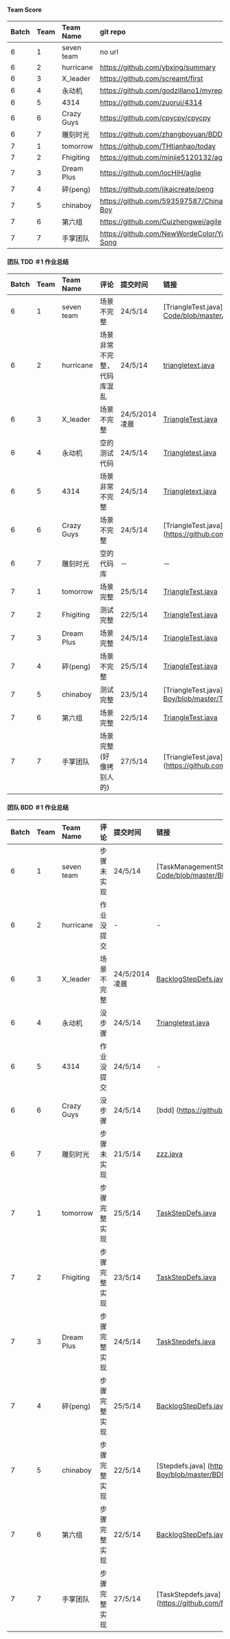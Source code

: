 
#### Team Score

| Batch        | Team           | Team Name  | git repo |
| :------------ |:-------------| :-----| :------|
| 6	| 1	| seven team | no url |
| 6	| 2	| hurricane | https://github.com/ybxing/summary |
| 6	| 3	| X_leader | https://github.com/screamt/first |
| 6	| 4	| 永动机 | https://github.com/godzillano1/myrepo |
| 6	| 5	| 4314 | https://github.com/zuorui/4314 |
| 6	| 6	| Crazy Guys | https://github.com/cpycpy/cpycpy |
| 6	| 7	| 雕刻时光 | https://github.com/zhangboyuan/BDD |
| 7	| 1	| tomorrow | https://github.com/THtianhao/today |
| 7	| 2	| Fhigiting | https://github.com/minjie5120132/agile | 
| 7	| 3	| Dream Plus | https://github.com/locHiH/aglie |
| 7	| 4	| 砰(peng) | https://github.com/jikaicreate/peng |
| 7	| 5	| chinaboy | https://github.com/593597587/China-Boy |
| 7	| 6	| 第六组 | https://github.com/Cuizhengwei/agile |
| 7	| 7	| 手掌团队 | https://github.com/NewWordeColor/Ya-Song |


#### 团队 TDD ＃1 作业总结
| Batch        | Team           | Team Name  | 评论 | 提交时间 | 链接 |
| :------------ |:-------------| :-----| :------| :------| :------|
| 6	| 1	| seven team | 场景不完整 | 24/5/14| [TriangleTest.java] (https://github.com/sevenTeam/seven-Team-Code/blob/master/TriangleTest/test/example/TriangleTest.java) |
| 6	| 2	| hurricane | 场景非常不完整，代码库混乱 | 24/5/14 | [triangletext.java](https://github.com/ybxing/summary/blob/master/Triangletext/textfinish/example/triangletext.java) |
| 6	| 3	| X_leader | 场景不完整 | 24/5/2014 凌晨 | [TriangleTest.java](https://github.com/screamt/first/blob/master/TriangleTest/test/example/TriangleTest.java) |
| 6	| 4	| 永动机 | 空的测试代码 | 24/5/14 | [Triangletest.java](https://github.com/godzillano1/myrepo/blob/master/Triangle%20Test/test/example/Triangletest.java) |
| 6	| 5	| 4314 | 场景非常不完整 | 24/5/14 | [Triangletext.java](https://github.com/zuorui/4314/blob/master/Triangle%20text/text/example/Triangletext.java) |
| 6	| 6	| Crazy Guys | 场景不完整 | 24/5/14 | [TriangleTest.java] (https://github.com/cpycpy/cpycpy/blob/master/TriangleTest/test/example/TriangleTest.java) |
| 6	| 7	| 雕刻时光 | 空的代码库 | － | － |
| 7	| 1	| tomorrow | 场景完整 | 25/5/14 | [TriangleTest.java](https://github.com/THtianhao/today/blob/master/triangle/test/example/TriangleTest.java) |
| 7	| 2	| Fhigiting | 测试完整 | 22/5/14 | [TriangleTest.java](https://github.com/minjie5120132/agile/blob/master/TriangleTest/test/example/TriangleTest.java) |
| 7	| 3	| Dream Plus | 场景完整 | 24/5/14 | [TriangleTest.java](https://github.com/locHiH/aglie/blob/master/TriangleTest/test/example/TriangleTest.java) |
| 7	| 4	| 砰(peng) | 场景不完整 | 25/5/14 | [TriangleTest.java](https://github.com/jikaicreate/peng/blob/master/TriangleTest/test/example/TriangleTest.java) |
| 7	| 5	| chinaboy | 测试完整 | 23/5/14 | [TriangleTest.java] (https://github.com/593597587/China-Boy/blob/master/TriangleTest/test/example/TriangleTest.java) |
| 7	| 6	| 第六组 | 场景完整 | 22/5/14 | [TriangleTest.java](https://github.com/Cuizhengwei/agile/blob/master/Triangle/src/test/TriangleTest.java) |
| 7	| 7	| 手掌团队 | 场景完整(好像拷别人的) | 27/5/14 | [TriangleTest.java] (https://github.com/NewWordeColor/song/blob/master/Triangl/src/test/TriangleTest.java) |


#### 团队 BDD ＃1 作业总结
| Batch        | Team           | Team Name  | 评论 | 提交时间 | 链接 |
| :------------ |:-------------| :-----| :------| :------| :------|
| 6	| 1	| seven team | 步骤未实现 | 24/5/14| [TaskManagementStepDefs.java] (https://github.com/sevenTeam/seven-Team-Code/blob/master/BDD/test/ngpanwei/bdd/stepdefs/TaskManagementStepDefs.java) |
| 6	| 2	| hurricane | 作业没提交 | - | - |
| 6	| 3	| X_leader | 场景不完整 | 24/5/2014 凌晨 | [BacklogStepDefs.java](https://github.com/screamt/first/blob/master/BDD/test/ngpanwei/bdd/stepdefs/BacklogStepDefs.java) |
| 6	| 4	| 永动机 | 没步骤 | 24/5/14 | [Triangletest.java](https://github.com/godzillano1/myrepo/blob/master/Triangle%20Test/test/example/Triangletest.java) |
| 6	| 5	| 4314 | 作业没提交 | 24/5/14 | - |
| 6	| 6	| Crazy Guys | 没步骤 | 24/5/14 | [bdd] (https://github.com/cpycpy/cpycpy/tree/master/bdd/cucumber-initial/test/ngpanwei/bdd) |
| 6	| 7	| 雕刻时光 | 步骤未实现 | 21/5/14 | [zzz.java](https://github.com/zhangboyuan/BDD/blob/master/BDD/test/ngpanwei/bdd/stepdefs/zzz.java) |
| 7	| 1	| tomorrow | 步骤完整实现 | 25/5/14 | [TaskStepDefs.java](https://github.com/THtianhao/today/blob/master/BDD/test/ngpanwei/bdd/stepdefs/TaskStepDefs.java) |
| 7	| 2	| Fhigiting | 步骤完整实现 | 23/5/14 | [TaskStepDefs.java](https://github.com/minjie5120132/agile/blob/master/BDD/test/ngpanwei/bdd/stepdefs/TaskStepDefs.java) |
| 7	| 3	| Dream Plus | 步骤完整实现 | 24/5/14 | [TaskStepdefs.java](https://github.com/locHiH/aglie/blob/master/BDD/test/ngpanwei/bdd/stepdefs/TaskStepdefs.java) |
| 7	| 4	| 砰(peng) | 步骤完整实现 | 25/5/14 | [BacklogStepDefs.java](https://github.com/jikaicreate/peng/blob/master/BDD/test/ngpanwei/bdd/stepdefs/BacklogStepDefs.java) |
| 7	| 5	| chinaboy | 步骤完整实现 | 22/5/14 | [Stepdefs.java] (https://github.com/593597587/China-Boy/blob/master/BDD/test/ngpanwei/bdd/stepdefs/Stepdefs.java) |
| 7	| 6	| 第六组 | 步骤完整实现 | 22/5/14 | [BacklogStepDefs.java](https://github.com/Cuizhengwei/agile/blob/master/BDD/test/ngpanwei/bdd/stepdefs/BacklogStepDefs.java) |
| 7	| 7	| 手掌团队 | 步骤完整实现 | 27/5/14 | [TaskStepdefs.java] (https://github.com/NewWordeColor/song/blob/master/BDD/test/ngpanwei/bdd/stepdefs/TaskStepdefs.java) |
